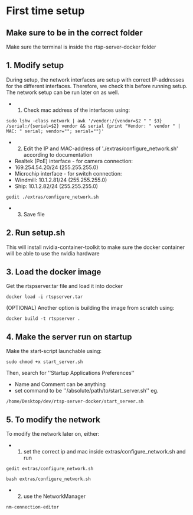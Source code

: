 
# First time setup

## Make sure to be in the correct folder
Make sure the terminal is inside the rtsp-server-docker folder


## 1. Modify setup
During setup, the network interfaces are setup with correct IP-addresses for the different interfaces. Therefore, we check this before running setup.
The network setup can be run later on as well.
- 1. Check mac address of the interfaces using:
 ```shell
sudo lshw -class network | awk '/vendor:/{vendor=$2 " " $3} /serial:/{serial=$2} vendor && serial {print "Vendor: " vendor " | MAC: " serial; vendor=""; serial=""}'
```
- 2. Edit the IP and MAC-address of './extras/configure_network.sh' according to documentation
 - Realtek (PoE) interface - for camera connection:
  - 169.254.54.20/24 (255.255.255.0)
 - Microchip interface - for switch connection:
  - Windmill: 10.1.2.81/24 (255.255.255.0)
  - Ship: 10.1.2.82/24 (255.255.255.0)
```shell
gedit ./extras/configure_network.sh
```
- 3. Save file


## 2. Run setup.sh
This will install nvidia-container-toolkit to make sure the docker container will be able to use the nvidia hardware


## 3. Load the docker image
Get the rtspserver.tar file and load it into docker
```shell
docker load -i rtspserver.tar
```

(OPTIONAL) Another option is building the image from scratch using:
```shell
docker build -t rtspserver .
```


## 4. Make the server run on startup
Make the start-script launchable using:
```shell
sudo chmod +x start_server.sh
```

Then, search for ''Startup Applications Preferences''
- Name and Comment can be anything
- set command to be ''/absolute/path/to/start_server.sh''
eg.
```shell
/home/Desktop/dev/rtsp-server-docker/start_server.sh
```

## 5. To modify the network
To modify the network later on, either:
- 1. set the correct ip and mac inside extras/configure_network.sh and run
```shell
gedit extras/configure_network.sh
```
```shell
bash extras/configure_network.sh
```
- 2. use the NetworkManager
```shell
nm-connection-editor
```  




